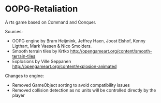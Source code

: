 # OOPG-Retaliation
A rts game based on Command and Conquer.

Sources:
- OOPG engine by Bram Heijmink, Jeffrey Haen, Joost Elshof, Kenny Ligthart, Mark Vaesen & Nico Smolders.
- Smooth terrain tiles by Krtko http://opengameart.org/content/smooth-terrain-tiles
- Explosions by Ville Seppanen http://opengameart.org/content/explosion-animated


Changes to engine:
- Removed GameObject sorting to avoid compatibility issues
- Removed collision detection as no units will be controlled directly by the player

